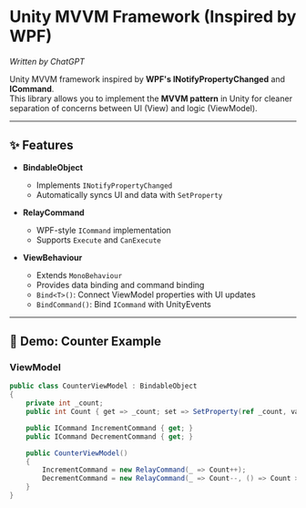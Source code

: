# Unity MVVM Framework (Inspired by WPF)

*Written by ChatGPT*

Unity MVVM framework inspired by **WPF's INotifyPropertyChanged** and **ICommand**.  
This library allows you to implement the **MVVM pattern** in Unity for cleaner separation of concerns between UI (View) and logic (ViewModel).

---

## ✨ Features
- **BindableObject**
  - Implements `INotifyPropertyChanged`
  - Automatically syncs UI and data with `SetProperty`

- **RelayCommand**
  - WPF-style `ICommand` implementation
  - Supports `Execute` and `CanExecute`

- **ViewBehaviour**
  - Extends `MonoBehaviour`
  - Provides data binding and command binding
  - `Bind<T>()`: Connect ViewModel properties with UI updates  
  - `BindCommand()`: Bind `ICommand` with UnityEvents

---

## 🚀 Demo: Counter Example

### ViewModel
```csharp
public class CounterViewModel : BindableObject
{
    private int _count;
    public int Count { get => _count; set => SetProperty(ref _count, value); }

    public ICommand IncrementCommand { get; }
    public ICommand DecrementCommand { get; }

    public CounterViewModel()
    {
        IncrementCommand = new RelayCommand(_ => Count++);
        DecrementCommand = new RelayCommand(_ => Count--, () => Count > 0);
    }
}